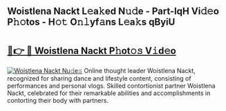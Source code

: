 ## Woistlena Nackt L𝚎a𝚔ed N𝚞𝚍e - Part-lqH Vi𝚍𝚎o P𝚑𝚘tos - H𝚘𝚝 O𝚗𝚕yf𝚊ns L𝚎a𝚔s qByiU

# <h2><a href="http://kf4yi3.oniu.top/?m=Woistlena+Nackt">🔗👉 🔴 Woistlena Nackt P𝚑ot𝚘𝚜 V𝚒d𝚎o</a></h2>

[![Woistlena Nackt Nu𝚍e𝚜](https://i.imgur.com/0qMVB7G.gif)](http://kf4yi3.oniu.top/?m=Woistlena+Nackt)
Online thought leader Woistlena Nackt, recognized for sharing dance and lifestyle content, consisting of performances and personal vlogs. Skilled contortionist partner Woistlena Nackt, celebrated for their remarkable abilities and accomplishments in contorting their body with partners.  
